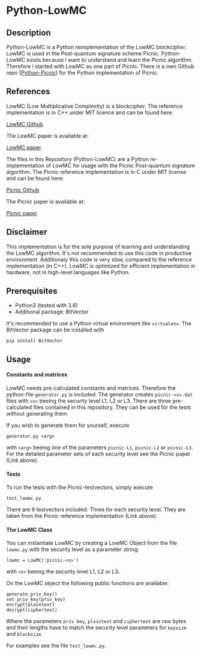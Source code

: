 # Python-LowMC
## Description
Python-LowMC is a Python reimplementation of the LowMC blockcipher. LowMC is used in the Post-quantum signature scheme Picnic. Python-LowMC exists because i want to understand and learn the Picnic algorithm. Therefore i started with LowMC as one part of Picnic. There is a own Github repo ([Python-Picnic](https://github.com/ThorKn/Python-Picnic)) for the Python implementation of Picnic.   
## References
LowMC (Low Multiplicative Complexity) is a blockcipher.
The reference implementation is in C++ under MIT licence and can be found here:

[LowMC Github](https://github.com/LowMC/lowmc)

The LowMC paper is available at:

[LowMC paper](https://eprint.iacr.org/2016/687.pdf)

The files in this Repository (Python-LowMC) are a Python re-implementation of LowMC for usage with the Picnic Post-quantum signature algorithm. The Picnic reference implementation is in C under MIT license and can be found here:

[Picnic Github](https://github.com/Microsoft/Picnic)

The Picnic paper is available at:

[Picnic paper](https://microsoft.github.io/Picnic/)
## Disclaimer
This implementation is for the sole purpose of learning and understanding the LowMC algorithm. It's not recommended to use this code in productive environment. Additionaly this code is very slow, compared to the reference implementation (in C++). LowMC is optimized for efficient implementation in hardware, not in high-level languages like Python.
## Prerequisites
* Python3 (tested with 3.6)
* Additional package: BitVector

It's recommended to use a Python virtual environment like ```virtualenv```. The BitVector package can be installed with 
``` 
pip install BitVector 
```
## Usage
#### Constants and matrices
LowMC needs pre-calculated constants and matrices. Therefore the python-file ```generator.py``` is included. The generator creates ```picnic-<x>.dat``` files with ```<x>``` beeing the security level L1, L2 or L3. There are three pre-calculated files contained in this repository. They can be used for the tests without generating them. 

If you wish to generate them for yourself, execute 
```
generator.py <arg>
```
with ```<arg>``` beeing one of the parameters ```picnic-L1```, ```picnic-L2``` or ```picnic-L3```. 
For the detailed parameter sets of each security level see the Picnic paper (Link above).
#### Tests
To run the tests with the Picnic-testvectors, simply execute
```
test_lowmc.py
```
There are 9 testvectors included. Three for each security level. They are taken from the Picnic reference implementation (Link above).
#### The LowMC Class
You can instantiate LowMC by creating a LowMC Object from the file ```lowmc.py``` with the security level as a parameter string:
```
lowmc = LowMC('picnic-<x>')
```
with ```<x>``` beeing the security level L1, L2 or L3.

On the LowMC object the following public functions are available:
```
generate_priv_key()
set_priv_key(priv_key)
encrypt(plaintext)
decrypt(ciphertext)
```
Where the parameters ```priv_key```, ```plaintext``` and ```ciphertext``` are raw bytes and their lengths have to match the security level parameters for ```keysize``` and ```blocksize```. 

For examples see the file ```test_lowmc.py```.
